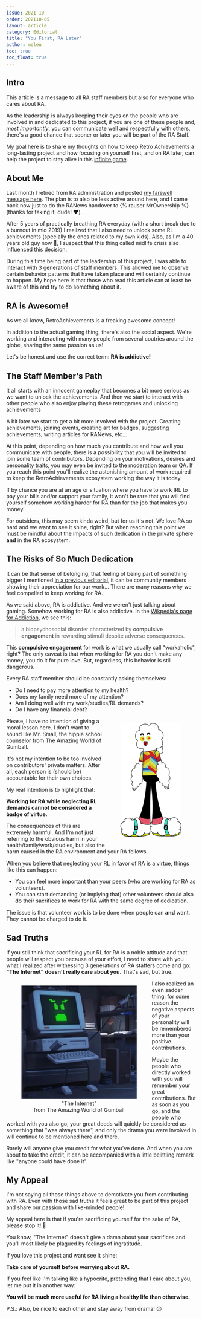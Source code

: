 ```yaml
---
issue: 2021-10
order: 202110-05
layout: article
category: Editorial
title: "You First, RA Later"
author: meleu
toc: true
toc_float: true
---
```


## Intro

This article is a message to all RA staff members but also for everyone who cares about RA.

As the leadership is always keeping their eyes on the people who are involved in and dedicated to this project, if you are one of these people and, *most importantly*, you can communicate well and respectfully with others, there's a good chance that sooner or later you will be part of the RA Staff.

My goal here is to share my thoughts on how to keep Retro Achievements a long-lasting project and how focusing on yourself first, and on RA later, can help the project to stay alive in this [infinite game](/issues/2020-11/editorial).


## About Me

Last month I retired from RA administration and posted [my farewell message here](https://retroachievements.org/viewtopic.php?t=13825). The plan is to also be less active around here, and I came back now just to do the RANews handover to {% rauser MrOwnership %} (thanks for taking it, dude! :heart:).

After 5 years of practically breathing RA everyday (with a short break due to a burnout in mid 2019) I realized that I also need to unlock some RL achievements (specially the ones related to my own kids). Also, as I'm a 40 years old guy now 👴, I suspect that this thing called midlife crisis also influenced this decision.

During this time being part of the leadership of this project, I was able to interact with 3 generations of staff members. This allowed me to observe certain behavior patterns that have taken place and will certainly continue to happen. My hope here is that those who read this article can at least be aware of this and try to do something about it.


## RA is Awesome!

As we all know, RetroAchievements is a freaking awesome concept!

In addition to the actual gaming thing, there's also the social aspect. We're working and interacting with many people from several coutries around the globe, sharing the same passion as us!

Let's be honest and use the correct term: **RA is addictive!**


## The Staff Member's Path

It all starts with an innocent gameplay that becomes a bit more serious as we want to unlock the achievements. And then we start to interact with other people who also enjoy playing these retrogames and unlocking achievements

A bit later we start to get a bit more involved with the project. Creating achievements, joining events, creating art for badges, suggesting achievements, writing articles for RANews, etc...

At this point, depending on how much you contribute and how well you communicate with people, there is a possibility that you will be invited to join some team of contributors. Depending on your motivations, desires and personality traits, you may even be invited to the moderation team or QA. If you reach this point you'll realize the astonishing amount of work required to keep the RetroAchievements ecosystem working the way it is today.

If by chance you are at an age or situation where you have to work IRL to pay your bills and/or support your family, it won't be rare that you will find yourself somehow working harder for RA than for the job that makes you money.

For outsiders, this may seem kinda weird, but for us it's not. We love RA so hard and we want to see it shine, right? But when reaching this point we must be mindful about the impacts of such dedication in the private sphere **and** in the RA ecosystem.


## The Risks of So Much Dedication

It can be that sense of belonging, that feeling of being part of something bigger I mentioned [in a previous editorial](/issues/2021-08/editorial.html#where-it-is-aka-a-love-letter), it can be community members showing their appreciation for our work... There are many reasons why we feel compelled to keep working for RA.

As we said above, RA is addictive. And we weren't just talking about gaming. Somehow working for RA is also addictive. In the [Wikpedia's page for Addiction](https://en.wikipedia.org/wiki/Addiction), we see this:

> a biopsychosocial disorder characterized by **compulsive engagement** in rewarding stimuli despite adverse consequences.

This **compulsive engagement** for work is what we usually call "workaholic", right? The only caveat is that when working for RA you don't make any money, you do it for pure love. But, regardless, this behavior is still dangerous.

Every RA staff member should be constantly asking themselves:

- Do I need to pay more attention to my health?
- Does my family need more of my attention?
- Am I doing well with my work/studies/RL demands?
- Do I have any financial debt?

<figure style="float:right;text-align:center">
<img src="img/mr-small.png">
</figure>

Please, I have no intention of giving a moral lesson here. I don't want to sound like Mr. Small, the hippie school counselor from The Amazing World of Gumball.

It's not my intention to be too involved on contributors' private matters. After all, each person is (should be) accountable for their own choices.

My real intention is to highlight that:

**Working for RA while neglecting RL demands cannot be considered a badge of virtue.**

The consequences of this are extremely harmful. And I'm not just referring to the obvious harm in your health/family/work/studies, but also the harm caused in the RA environment and your RA fellows.

When you believe that neglecting your RL in favor of RA is a virtue, things like this can happen:

- You can feel more important than your peers (who are working for RA as volunteers).
- You can start demanding (or implying that) other volunteers should also do their sacrifices to work for RA with the same degree of dedication.

The issue is that volunteer work is to be done when people can **and** want. They cannot be charged to do it.


## Sad Truths

If you still think that sacrificing your RL for RA is a noble attitude and that people will respect you because of your effort, I need to share with you what I realized after witnessing 3 generations of RA staffers come and go: **"The Internet" doesn't really care about you**.  That's sad, but true.

<figure style="float:left;text-align:center">
<img src="img/the-internet.png">
<figcaption>"The Internet"<br>from The Amazing World of Gumball</figcaption>
</figure>


I also realized an even sadder thing: for some reason the negative aspects of your personality will be remembered more than your positive contributions.

Maybe the people who directly worked with you will remember your great contributions. But as soon as you go, and the people who worked with you also go, your great deeds will quickly be considered as something that "was always there", and only the drama you were involved in will continue to be mentioned here and there.

Rarely will anyone give you credit for what you've done. And when you are about to take the credit, it can be accompanied with a little belittling remark like "anyone could have done it".



## My Appeal

I'm not saying all those things above to demotivate you from contributing with RA. Even with those sad truths it feels great to be part of this project and share our passion with like-minded people!

My appeal here is that if you're sacrificing yourself for the sake of RA, please stop it! :pray:

You know, "The Internet" doesn't give a damn about your sacrifices and you'll most likely be plagued by feelings of ingratitude.

If you love this project and want see it shine:

**Take care of yourself before worrying about RA.**

If you feel like I'm talking like a hypocrite, pretending that I care about you, let me put it in another way:

**You will be much more useful for RA living a healthy life than otherwise.**


P.S.: Also, be nice to each other and stay away from drama! :wink:

